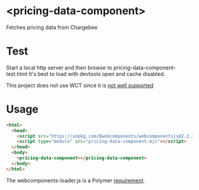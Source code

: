 # \<pricing-data-component\>

Fetches pricing data from Chargebee

# Test

Start a local http server and then browse to pricing-data-component-test.html
It's best to load with devtools open and cache disabled.

This project does not use WCT since it is [not well supported](https://github.com/Polymer/tools/issues/3398)

# Usage

``` html
<html>
  <head>
    <script src="https://unpkg.com/@webcomponents/webcomponentsjs@2.2.10/webcomponents-loader.js"></script>
    <script type="module" src="pricing-data-component.mjs"></script>
  </head>
  <body>
    <pricing-data-component></pricing-data-component>
  </body>
</html>
```

The webcomponents-loader.js is a Polymer [requirement](https://polymer-library.polymer-project.org/3.0/docs/polyfills).
